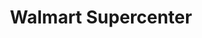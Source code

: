 ---
title: "Walmart Supercenter"
url: /new-orleans/walmart-supercenter-tchoupitoulas-street/
shop: Supermarkt
---